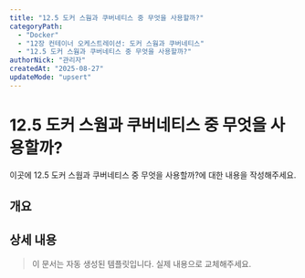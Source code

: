 ```yaml
---
title: "12.5 도커 스웜과 쿠버네티스 중 무엇을 사용할까?"
categoryPath:
  - "Docker"
  - "12장 컨테이너 오케스트레이션: 도커 스웜과 쿠버네티스"
  - "12.5 도커 스웜과 쿠버네티스 중 무엇을 사용할까?"
authorNick: "관리자"
createdAt: "2025-08-27"
updateMode: "upsert"
---
```


# 12.5 도커 스웜과 쿠버네티스 중 무엇을 사용할까?

이곳에 12.5 도커 스웜과 쿠버네티스 중 무엇을 사용할까?에 대한 내용을 작성해주세요.

## 개요

<!-- 내용을 작성해주세요 -->

## 상세 내용

<!-- 내용을 작성해주세요 -->

> 이 문서는 자동 생성된 템플릿입니다. 실제 내용으로 교체해주세요.
